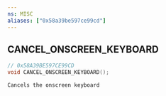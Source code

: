 ```yaml
---
ns: MISC
aliases: ["0x58a39be597ce99cd"]
---
```

## CANCEL_ONSCREEN_KEYBOARD

```c
// 0x58A39BE597CE99CD
void CANCEL_ONSCREEN_KEYBOARD();
```

```
Cancels the onscreen keyboard
```
